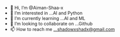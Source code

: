 - 👋 Hi, I’m @Aiman-Shaa-x
- 👀 I’m interested in ...AI and Python
- 🌱 I’m currently learning ...AI and ML
- 💞️ I’m looking to collaborate on ...Github
- 📫 How to reach me ...shadowxshadx@gmail.com

<!---
Aiman-Shaa-x/Aiman-Shaa-x is a ✨ special ✨ repository because its `README.md` (this file) appears on your GitHub profile.
You can click the Preview link to take a look at your changes.
--->
